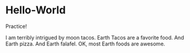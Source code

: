 # Hello-World
Practice!

I am terribly intrigued by moon tacos. Earth Tacos are a favorite food.
And Earth pizza. And Earth falafel. 
OK, most Earth foods are awesome.

